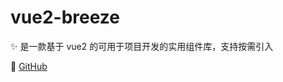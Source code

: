 # vue2-breeze

:sparkles: 是一款基于 vue2 的可用于项目开发的实用组件库，支持按需引入

:link: [GitHub](https://github.com/bingwen1021/vue2-breeze.git)
